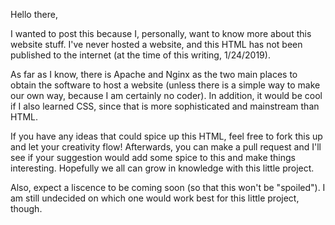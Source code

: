 Hello there,

I wanted to post this because I, personally, want to know more about this website stuff. I've never hosted a website, and this HTML has not been published to the internet (at the time of this writing, 1/24/2019).

As far as I know, there is Apache and Nginx as the two main places to obtain the software to host a website (unless there is a simple way to make our own way, because I am certainly no coder). In addition, it would be cool if I also learned CSS, since that is more sophisticated and mainstream than HTML.

If you have any ideas that could spice up this HTML, feel free to fork this up and let your creativity flow! Afterwards, you can make a pull request and I'll see if your suggestion would add some spice to this and make things interesting. Hopefully we all can grow in knowledge with this little project.

Also, expect a liscence to be coming soon (so that this won't be "spoiled"). I am still undecided on which one would work best for this little project, though.
